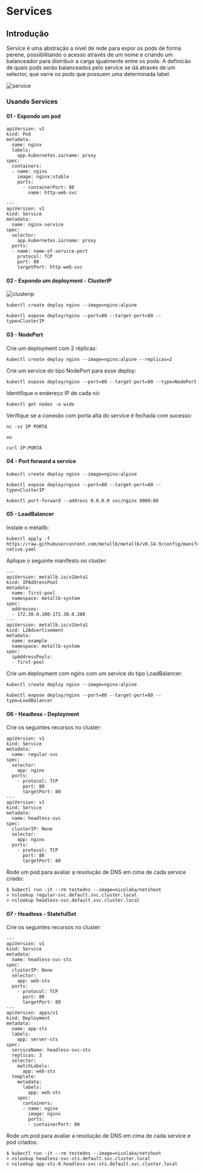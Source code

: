 # Services

## Introdução

Service é uma abstração a nível de rede para expor os pods de forma perene, possibilitando o acesso através de um nome e criando um balanceador para distribuir a carga igualmente entre os pods. A definicão de quais pods serão balanceados pelo service se dá através de um selector, que varre os pods que possuem uma determinada label.

![service](service-example.png)

### Usando Services

#### 01 - Expondo um pod

```
apiVersion: v1
kind: Pod
metadata:
  name: nginx
  labels:
    app.kubernetes.io/name: proxy
spec:
  containers:
  - name: nginx
    image: nginx:stable
    ports:
      - containerPort: 80
        name: http-web-svc

---
apiVersion: v1
kind: Service
metadata:
  name: nginx-service
spec:
  selector:
    app.kubernetes.io/name: proxy
  ports:
  - name: name-of-service-port
    protocol: TCP
    port: 80
    targetPort: http-web-svc
```

#### 02 - Expondo um deployment - ClusterIP

![clusterip](clusterip.png)

```
kubectl create deploy nginx --image=nginx:alpine
```

```
kubectl expose deploy/nginx --port=80 --target-port=80 --type=ClusterIP
```

#### 03 - NodePort

Crie um deployment com 2 réplicas:

```
kubectl create deploy nginx --image=nginx:alpine --replicas=2
```

Crie um service do tipo NodePort para esse deploy:

```
kubectl expose deploy/nginx --port=80 --target-port=80 --type=NodePort
```

Identifique o endereço IP de cada nó:

```
kubectl get nodes -o wide
```

Verifique se a conexão com porta alta do service é fechada com sucesso:

```
nc -vz IP PORTA

ou

curl IP:PORTA
```

#### 04 - Port forward a service

```
kubectl create deploy nginx --image=nginx:alpine
```

```
kubectl expose deploy/nginx --port=80 --target-port=80 --type=ClusterIP
```

```
kubectl port-forward --address 0.0.0.0 svc/nginx 8080:80
```

#### 05 - LoadBalancer

Instale o metallb:

```
kubectl apply -f https://raw.githubusercontent.com/metallb/metallb/v0.14.9/config/manifests/metallb-native.yaml
```

Aplique o seguinte manifesto no cluster:

```
---
apiVersion: metallb.io/v1beta1
kind: IPAddressPool
metadata:
  name: first-pool
  namespace: metallb-system
spec:
  addresses:
  - 172.30.0.100-172.30.0.200
---
apiVersion: metallb.io/v1beta1
kind: L2Advertisement
metadata:
  name: example
  namespace: metallb-system
spec:
  ipAddressPools:
  - first-pool
```

Crie um deployment com nginx com um service do tipo LoadBalancer:

```
kubectl create deploy nginx --image=nginx:alpine
```

```
kubectl expose deploy/nginx --port=80 --target-port=80 --type=LoadBalancer
```

#### 06 - Headless - Deployment

Crie os seguintes recursos no cluster:

```
apiVersion: v1
kind: Service
metadata:
  name: regular-svc
spec:
  selector:
    app: nginx
  ports:
    - protocol: TCP
      port: 80
      targetPort: 80
---
apiVersion: v1
kind: Service
metadata:
  name: headless-svc
spec:
  clusterIP: None
  selector:
    app: nginx
  ports:
    - protocol: TCP
      port: 80
      targetPort: 80
```

Rode um pod para avaliar a resolução de DNS em cima de cada service criado:

```
$ kubectl run -it --rm testedns --image=nicolaka/netshoot
> nslookup regular-svc.default.svc.cluster.local
> nslookup headless-svc.default.svc.cluster.local
```

#### 07 - Headless - StatefulSet

Crie os seguintes recursos no cluster:

```
---
apiVersion: v1
kind: Service
metadata:
  name: headless-svc-sts
spec:
  clusterIP: None
  selector:
    app: web-sts
  ports:
    - protocol: TCP
      port: 80
      targetPort: 80
---
apiVersion: apps/v1
kind: Deployment
metadata:
  name: app-sts
  labels:
    app: server-sts
spec:
  serviceName: headless-svc-sts
  replicas: 3
  selector:
    matchLabels:
      app: web-sts
  template:
    metadata:
      labels:
        app: web-sts
    spec:
      containers:
      - name: nginx
        image: nginx
        ports:
        - containerPort: 80
```

Rode um pod para avaliar a resolução de DNS em cima de cada service e pod criados:

```
$ kubectl run -it --rm testedns --image=nicolaka/netshoot
> nslookup headless-svc-sts.default.svc.cluster.local
> nslookup app-sts-0.headless-svc-sts.default.svc.cluster.local
```

